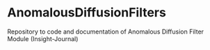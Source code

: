 # AnomalousDiffusionFilters
Repository to code and documentation of Anomalous Diffusion Filter Module (Insight-Journal)
